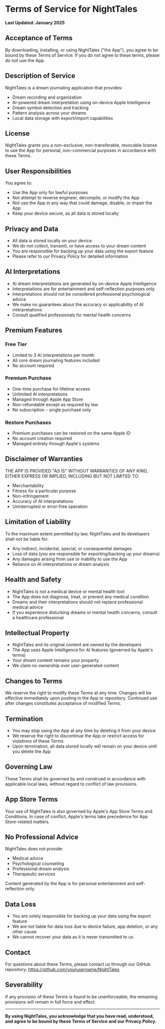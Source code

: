 # Terms of Service for NightTales

**Last Updated: January 2025**

## Acceptance of Terms

By downloading, installing, or using NightTales ("the App"), you agree to be bound by these Terms of Service. If you do not agree to these terms, please do not use the App.

## Description of Service

NightTales is a dream journaling application that provides:
- Dream recording and organization
- AI-powered dream interpretation using on-device Apple Intelligence
- Dream symbol detection and tracking
- Pattern analysis across your dreams
- Local data storage with export/import capabilities

## License

NightTales grants you a non-exclusive, non-transferable, revocable license to use the App for personal, non-commercial purposes in accordance with these Terms.

## User Responsibilities

You agree to:
- Use the App only for lawful purposes
- Not attempt to reverse engineer, decompile, or modify the App
- Not use the App in any way that could damage, disable, or impair the App
- Keep your device secure, as all data is stored locally

## Privacy and Data

- All data is stored locally on your device
- We do not collect, transmit, or have access to your dream content
- You are responsible for backing up your data using the export feature
- Please refer to our Privacy Policy for detailed information

## AI Interpretations

- AI dream interpretations are generated by on-device Apple Intelligence
- Interpretations are for entertainment and self-reflection purposes only
- Interpretations should not be considered professional psychological advice
- We make no guarantees about the accuracy or applicability of AI interpretations
- Consult qualified professionals for mental health concerns

## Premium Features

### Free Tier
- Limited to 3 AI interpretations per month
- All core dream journaling features included
- No account required

### Premium Purchase
- One-time purchase for lifetime access
- Unlimited AI interpretations
- Managed through Apple App Store
- Non-refundable except as required by law
- No subscription - single purchase only

### Restore Purchases
- Premium purchases can be restored on the same Apple ID
- No account creation required
- Managed entirely through Apple's systems

## Disclaimer of Warranties

THE APP IS PROVIDED "AS IS" WITHOUT WARRANTIES OF ANY KIND, EITHER EXPRESS OR IMPLIED, INCLUDING BUT NOT LIMITED TO:
- Merchantability
- Fitness for a particular purpose
- Non-infringement
- Accuracy of AI interpretations
- Uninterrupted or error-free operation

## Limitation of Liability

To the maximum extent permitted by law, NightTales and its developers shall not be liable for:
- Any indirect, incidental, special, or consequential damages
- Loss of data (you are responsible for exporting/backing up your dreams)
- Any damages arising from use or inability to use the App
- Reliance on AI interpretations or dream analysis

## Health and Safety

- NightTales is not a medical device or mental health tool
- The App does not diagnose, treat, or prevent any medical condition
- Dreams and their interpretations should not replace professional medical advice
- If you experience disturbing dreams or mental health concerns, consult a healthcare professional

## Intellectual Property

- NightTales and its original content are owned by the developers
- The App uses Apple Intelligence for AI features (governed by Apple's terms)
- Your dream content remains your property
- We claim no ownership over user-generated content

## Changes to Terms

We reserve the right to modify these Terms at any time. Changes will be effective immediately upon posting in the App or repository. Continued use after changes constitutes acceptance of modified Terms.

## Termination

- You may stop using the App at any time by deleting it from your device
- We reserve the right to discontinue the App or restrict access for violations of these Terms
- Upon termination, all data stored locally will remain on your device until you delete the App

## Governing Law

These Terms shall be governed by and construed in accordance with applicable local laws, without regard to conflict of law provisions.

## App Store Terms

Your use of NightTales is also governed by Apple's App Store Terms and Conditions. In case of conflict, Apple's terms take precedence for App Store-related matters.

## No Professional Advice

NightTales does not provide:
- Medical advice
- Psychological counseling
- Professional dream analysis
- Therapeutic services

Content generated by the App is for personal entertainment and self-reflection only.

## Data Loss

- You are solely responsible for backing up your data using the export feature
- We are not liable for data loss due to device failure, app deletion, or any other cause
- We cannot recover your data as it is never transmitted to us

## Contact

For questions about these Terms, please contact us through our GitHub repository:
https://github.com/yourusername/NightTales

## Severability

If any provision of these Terms is found to be unenforceable, the remaining provisions will remain in full force and effect.

---

**By using NightTales, you acknowledge that you have read, understood, and agree to be bound by these Terms of Service and our Privacy Policy.**
